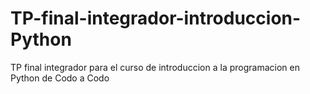 # TP-final-integrador-introduccion-Python
TP final integrador para el curso de introduccion a la programacion en Python de Codo a Codo

